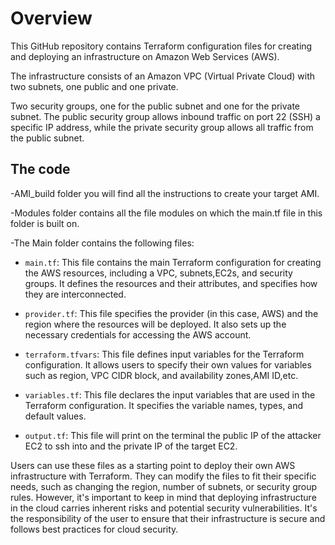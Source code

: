 # Overview

This GitHub repository contains Terraform configuration files for creating and deploying an infrastructure on Amazon Web Services (AWS). 

The infrastructure consists of an Amazon VPC (Virtual Private Cloud) with two subnets, one public and one private.

Two security groups, one for the public subnet and one for the private subnet. The public security group allows inbound traffic on port 22 (SSH) a specific IP address, while the private security group allows all traffic from the public subnet.

## The code

-AMI_build folder you will find all the instructions to create your target AMI.

-Modules folder contains all the file modules on which the main.tf file in this folder is built on.

-The Main folder contains the following files:

- `main.tf`: This file contains the main Terraform configuration for creating the AWS resources, including a VPC, subnets,EC2s, and security groups. It defines the resources and their attributes, and specifies how they are interconnected.

- `provider.tf`: This file specifies the provider (in this case, AWS) and the region where the resources will be deployed. It also sets up the necessary credentials for accessing the AWS account.

- `terraform.tfvars`: This file defines input variables for the Terraform configuration. It allows users to specify their own values for variables such as region, VPC CIDR block, and availability zones,AMI ID,etc.

- `variables.tf`: This file declares the input variables that are used in the Terraform configuration. It specifies the variable names, types, and default values.

- `output.tf`: This file will print on the terminal the public IP of the attacker EC2 to ssh into and the private IP of the target EC2.

Users can use these files as a starting point to deploy their own AWS infrastructure with Terraform. They can modify the files to fit their specific needs, such as changing the region, number of subnets, or security group rules. However, it's important to keep in mind that deploying infrastructure in the cloud carries inherent risks and potential security vulnerabilities. It's the responsibility of the user to ensure that their infrastructure is secure and follows best practices for cloud security.

